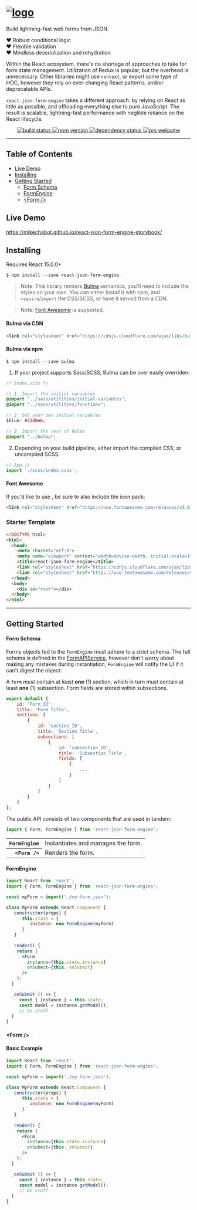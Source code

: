 # <a href='https://github.com/mikechabot/react-json-form-engine'><img src='https://raw.githubusercontent.com/mikechabot/react-json-form-engine-storybook/master/src/assets/banner_dark.png' alt='logo' aria-label='https://github.com/mikechabot/react-json-form-engine' /></a>

Build lightning-fast web forms from JSON.

:heart: Robust conditional logic 
<br/>
:heart: Flexible validation 
<br/>
:heart: Mindless deserialization and rehydration

Within the React ecosystem, there's no shortage of approaches to take for form state management. Utilization of Redux is popular, but the overhead is unnecessary. Other libraries might use `context`, or export some type of HOC, however they rely on ever-changing React patterns, and/or deprecatable APIs. 

`react-json-form-engine` takes a different approach: by relying on React as little as possible, and offloading everything else to pure JavaScript. The result is scalable, lightning-fast performance with neglible reliance on the React lifecycle.

<div align="center">  
  <a href="https://travis-ci.org/mikechabot/react-json-form-engine">
    <img src="https://travis-ci.org/mikechabot/react-json-form-engine.svg?branch=master" alt="build status" />
  </a>
  <a href="https://www.npmjs.com/package/react-json-form-engine">
    <img src="https://img.shields.io/npm/v/react-json-form-engine.svg" alt="npm version" />
  </a>
  <a href="https://david-dm.org/mikechabot/react-json-form-engine">
    <img src="https://david-dm.org/mikechabot/react-json-form-engine.svg" alt="dependency status" />
  </a>
  <a href="https://github.com/mikechabot/react-json-form-engine/pulls">
    <img src="https://img.shields.io/badge/PRs-welcome-brightgreen.svg?style=flat-square" alt="prs welcome" />
  </a>
</div>

----

## Table of Contents

- [Live Demo](#live-demo)
- [Installing](#installing)
- [Getting Started](#getting-started)
  - [Form Schema](#form-schema)
  - [FormEngine](#form-engine)
  - [&lt;Form /&gt;](#form)
  
  
## <a id="live-demo">Live Demo</a>

https://mikechabot.github.io/react-json-form-engine-storybook/

## <a id="installing">Installing</a>

Requires React 15.0.0+

`$ npm install --save react-json-form-engine`

> Note: This library renders [Bulma](https://bulma.io/documentation/overview/start/) semantics, you'll need to include the styles on your own. You can either install it with npm, and `require`/`import` the CSS/SCSS, or have it served from a CDN.

> Note: [Font Awesome](https://fontawesome.com) is supported.

#### Bulma via CDN

```html
<link rel="stylesheet" href="https://cdnjs.cloudflare.com/ajax/libs/bulma/0.7.1/css/bulma.min.css">
```

#### Bulma via npm 

`$ npm install --save bulma`

1. If your project supports Sass/SCSS, Bulma can be over easily overriden:

  ```scss
  /* index.scss */
  
  // 1. Import the initial variables
  @import "../sass/utilities/initial-variables";
  @import "../sass/utilities/functions";

  // 2. Set your own initial variables
  $blue: #72d0eb;

  // 3. Import the rest of Bulma
  @import "../bulma";
  ```

2. Depending on your build pipeline, either import the compiled CSS, or uncompiled SCSS.
 
  ```js
  // App.js
  import './scss/index.scss';
 ```

#### Font Awesome

If you'd like to use , be sure to also include the icon pack:

```html
<link rel="stylesheet" href="https://use.fontawesome.com/releases/v5.0.13/css/all.css">
```

### Starter Template

```html
<!DOCTYPE html>
<html>
  <head>
    <meta charset="utf-8">
    <meta name="viewport" content="width=device-width, initial-scale=1">
    <title>react-json-form-engine</title>
    <link rel="stylesheet" href="https://cdnjs.cloudflare.com/ajax/libs/bulma/0.7.1/css/bulma.min.css">
    <link rel="stylesheet" href="https://use.fontawesome.com/releases/v5.0.13/css/all.css">
  </head>
  <body>
    <div id="root"></div>
  </body>
</html>
```

----

## <a id="getting-started">Getting Started</a>

#### <a id="form-schema">Form Schema</a>

Forms objects fed to the `FormEngine` must adhere to a strict schema. The full schema is defined in the [FormAPIService](https://github.com/mikechabot/react-json-form-engine/blob/master/src/form/service/form-api-service.js#L27), however don't worry about making any mistakes during instantiation, `FormEngine` will notify the UI if it can't digest the object:



A `form` *must* contain at least **one** (1) section, which in turn *must* contain at least **one** (1) subsection. Form fields are stored within subsections.

```js
export default {
    id: 'Form_ID',
    title: 'Form Title',
    sections: [
        {
            id: 'section_ID',
            title: 'Section Title',
            subsections: [
                {
                    id: 'subsection_ID',
                    title: 'Subsection Title',
                    fields: [
                        {
                            ...
                        }
                    ]
                }
            ]
        }
    ]
};
```


The public API consists of two components that are used in tandem:

```js
import { Form, FormEngine } from 'react-json-form-engine';
```

<table>
<tr>
<th align="right"><code>FormEngine</code></th>
<td>Instantiates and manages the form.</td>
</tr>
<tr>
<th align="right"><code>&lt;Form /&gt;</code></th>
<td>Renders the form.</td>
</tr>
</table>

#### <a id="form-engine">FormEngine</a>

```jsx
import React from 'react';
import { Form, FormEngine } from 'react-json-form-engine';

const myForm = import('./my-form.json');

class MyForm extends React.Component {
   constructor(props) {
      this.state = {
         instance: new FormEngine(myForm)
      }
   }
   
   render() {
    return (
      <Form
        instance={this.state.instance}
        onSubmit={this._onSubmit}
      />
    );
  }

  _onSubmit () => {
     const { instance } = this.state;
     const model = instance.getModel();
     // Do stuff
  }  
}

```

#### <a id="form">&lt;Form /&gt;</a>



#### <a id="form-schema">Basic Example</a>

```jsx
import React from 'react';
import { Form, FormEngine } from 'react-json-form-engine';

const myForm = import('./my-form.json');

class MyForm extends React.Component {
   constructor(props) {
      this.state = {
         instance: new FormEngine(myForm)
      }
   }
   
   render() {
    return (
      <Form
        instance={this.state.instance}
        onSubmit={this._onSubmit}
      />
    );
  }

  _onSubmit () => {
     const { instance } = this.state;
     const model = instance.getModel();
     // Do stuff
  }  
}

```



